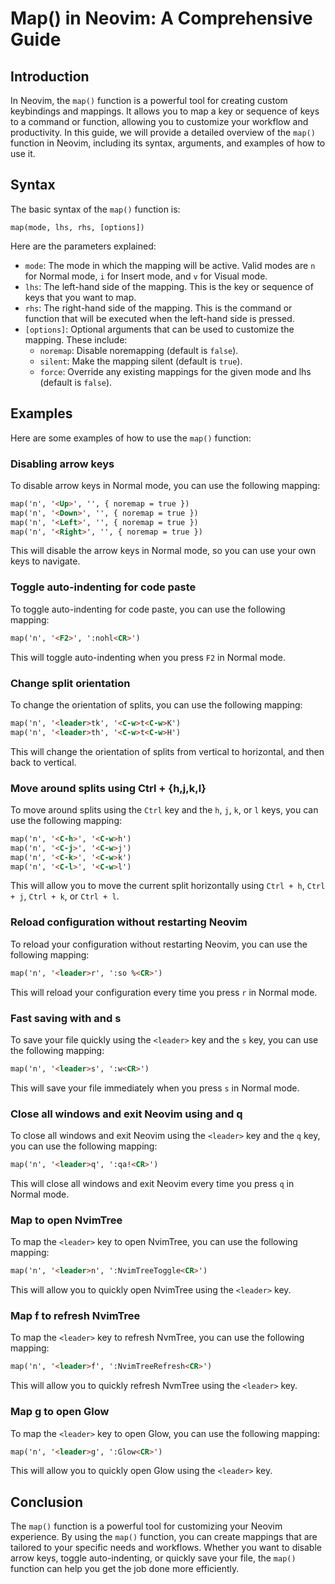 Map() in Neovim: A Comprehensive Guide
=============================================

Introduction
------------

In Neovim, the `map()` function is a powerful tool for creating custom keybindings and mappings. It allows you to map a key or sequence of keys to a command or function, allowing you to customize your workflow and productivity. In this guide, we will provide a detailed overview of the `map()` function in Neovim, including its syntax, arguments, and examples of how to use it.

Syntax
------

The basic syntax of the `map()` function is:
```
map(mode, lhs, rhs, [options])
```
Here are the parameters explained:

* `mode`: The mode in which the mapping will be active. Valid modes are `n` for Normal mode, `i` for Insert mode, and `v` for Visual mode.
* `lhs`: The left-hand side of the mapping. This is the key or sequence of keys that you want to map.
* `rhs`: The right-hand side of the mapping. This is the command or function that will be executed when the left-hand side is pressed.
* `[options]`: Optional arguments that can be used to customize the mapping. These include:
	+ `noremap`: Disable noremapping (default is `false`).
	+ `silent`: Make the mapping silent (default is `true`).
	+ `force`: Override any existing mappings for the given mode and lhs (default is `false`).

Examples
--------

Here are some examples of how to use the `map()` function:

### Disabling arrow keys

To disable arrow keys in Normal mode, you can use the following mapping:
```markdown
map('n', '<Up>', '', { noremap = true })
map('n', '<Down>', '', { noremap = true })
map('n', '<Left>', '', { noremap = true })
map('n', '<Right>', '', { noremap = true })
```
This will disable the arrow keys in Normal mode, so you can use your own keys to navigate.

### Toggle auto-indenting for code paste

To toggle auto-indenting for code paste, you can use the following mapping:
```markdown
map('n', '<F2>', ':nohl<CR>')
```
This will toggle auto-indenting when you press `F2` in Normal mode.

### Change split orientation

To change the orientation of splits, you can use the following mapping:
```markdown
map('n', '<leader>tk', '<C-w>t<C-w>K')
map('n', '<leader>th', '<C-w>t<C-w>H')
```
This will change the orientation of splits from vertical to horizontal, and then back to vertical.

### Move around splits using Ctrl + {h,j,k,l}

To move around splits using the `Ctrl` key and the `h`, `j`, `k`, or `l` keys, you can use the following mapping:
```markdown
map('n', '<C-h>', '<C-w>h')
map('n', '<C-j>', '<C-w>j')
map('n', '<C-k>', '<C-w>k')
map('n', '<C-l>', '<C-w>l')
```
This will allow you to move the current split horizontally using `Ctrl + h`, `Ctrl + j`, `Ctrl + k`, or `Ctrl + l`.

### Reload configuration without restarting Neovim

To reload your configuration without restarting Neovim, you can use the following mapping:
```markdown
map('n', '<leader>r', ':so %<CR>')
```
This will reload your configuration every time you press `r` in Normal mode.

### Fast saving with <leader> and s

To save your file quickly using the `<leader>` key and the `s` key, you can use the following mapping:
```markdown
map('n', '<leader>s', ':w<CR>')
```
This will save your file immediately when you press `s` in Normal mode.

### Close all windows and exit Neovim using <leader> and q

To close all windows and exit Neovim using the `<leader>` key and the `q` key, you can use the following mapping:
```markdown
map('n', '<leader>q', ':qa!<CR>')
```
This will close all windows and exit Neovim every time you press `q` in Normal mode.

### Map <leader> to open NvimTree

To map the `<leader>` key to open NvimTree, you can use the following mapping:
```markdown
map('n', '<leader>n', ':NvimTreeToggle<CR>')
```
This will allow you to quickly open NvimTree using the `<leader>` key.

### Map <leader>f to refresh NvimTree

To map the `<leader>` key to refresh NvmTree, you can use the following mapping:
```markdown
map('n', '<leader>f', ':NvimTreeRefresh<CR>')
```
This will allow you to quickly refresh NvmTree using the `<leader>` key.

### Map <leader>g to open Glow

To map the `<leader>` key to open Glow, you can use the following mapping:
```markdown
map('n', '<leader>g', ':Glow<CR>')
```
This will allow you to quickly open Glow using the `<leader>` key.

Conclusion
----------

The `map()` function is a powerful tool for customizing your Neovim experience. By using the `map()` function, you can create mappings that are tailored to your specific needs and workflows. Whether you want to disable arrow keys, toggle auto-indenting, or quickly save your file, the `map()` function can help you get the job done more efficiently.

